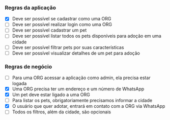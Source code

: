 ### Regras da aplicação

- [x] Deve ser possível se cadastrar como uma ORG
- [ ] Deve ser possível realizar login como uma ORG
- [ ] Deve ser possível cadastrar um pet
- [ ] Deve ser possível listar todos os pets disponíveis para adoção em uma cidade
- [ ] Deve ser possível filtrar pets por suas características
- [ ] Deve ser possível visualizar detalhes de um pet para adoção

### Regras de negócio

- [ ] Para uma ORG acessar a aplicação como admin, ela precisa estar logada
- [x] Uma ORG precisa ter um endereço e um número de WhatsApp
- [x] Um pet deve estar ligado a uma ORG
- [ ] Para listar os pets, obrigatoriamente precisamos informar a cidade
- [x] O usuário que quer adotar, entrará em contato com a ORG via WhatsApp
- [ ] Todos os filtros, além da cidade, são opcionais
